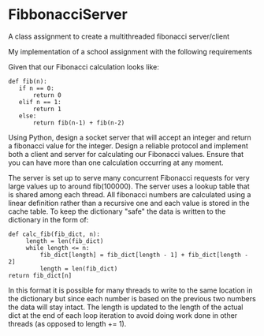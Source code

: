 # FibbonacciServer
A class assignment to create a multithreaded fibonacci server/client

My implementation of a school assignment with the following requirements

Given that our Fibonacci calculation looks like:
```
def fib(n):
   if n == 0:
       return 0
   elif n == 1:
       return 1
   else:
       return fib(n-1) + fib(n-2)
```

Using Python, design a socket server that will accept an integer and return a fibonacci value for the integer. Design a
reliable protocol and implement both a client and server for calculating our Fibonacci values. Ensure that you can have more than one calculation occurring at any moment.


The server is set up to serve many concurrent Fibonacci requests for very large values up to around fib(100000). The server uses a lookup table that is shared among each thread. All fibonacci numbers are calculated using a linear definition rather than a recursive one and each value is stored in the cache table. To keep the dictionary "safe" the data is written to the dictionary in the form of:
```
def calc_fib(fib_dict, n):
     length = len(fib_dict)
     while length <= n:
         fib_dict[length] = fib_dict[length - 1] + fib_dict[length - 2]
         length = len(fib_dict)
return fib_dict[n]
```
In this format it is possible for many threads to write to the same location in the dictionary but since each number is based on the previous two numbers the data will stay intact. The length is updated to the length of the actual dict at the end of each loop iteration to avoid doing work done in other threads (as opposed to length += 1). 

